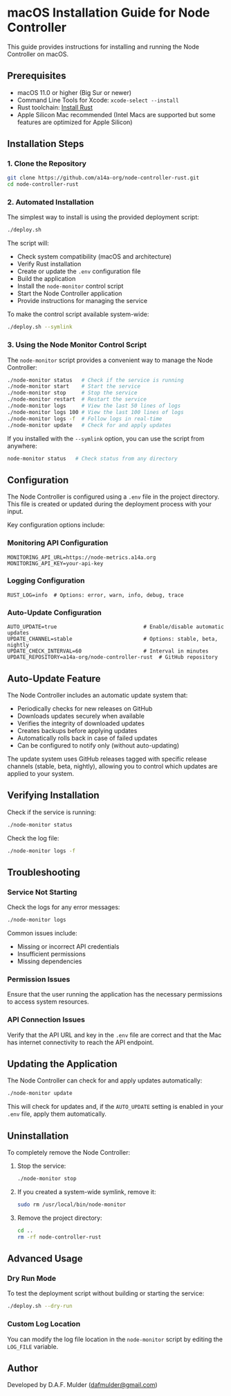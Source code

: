 # macOS Installation Guide for Node Controller

This guide provides instructions for installing and running the Node Controller on macOS.

## Prerequisites

- macOS 11.0 or higher (Big Sur or newer)
- Command Line Tools for Xcode: `xcode-select --install`
- Rust toolchain: [Install Rust](https://www.rust-lang.org/tools/install)
- Apple Silicon Mac recommended (Intel Macs are supported but some features are optimized for Apple Silicon)

## Installation Steps

### 1. Clone the Repository

```bash
git clone https://github.com/a14a-org/node-controller-rust.git
cd node-controller-rust
```

### 2. Automated Installation

The simplest way to install is using the provided deployment script:

```bash
./deploy.sh
```

The script will:
- Check system compatibility (macOS and architecture)
- Verify Rust installation
- Create or update the `.env` configuration file
- Build the application
- Install the `node-monitor` control script
- Start the Node Controller application
- Provide instructions for managing the service

To make the control script available system-wide:

```bash
./deploy.sh --symlink
```

### 3. Using the Node Monitor Control Script

The `node-monitor` script provides a convenient way to manage the Node Controller:

```bash
./node-monitor status   # Check if the service is running
./node-monitor start    # Start the service
./node-monitor stop     # Stop the service
./node-monitor restart  # Restart the service
./node-monitor logs     # View the last 50 lines of logs
./node-monitor logs 100 # View the last 100 lines of logs
./node-monitor logs -f  # Follow logs in real-time
./node-monitor update   # Check for and apply updates
```

If you installed with the `--symlink` option, you can use the script from anywhere:

```bash
node-monitor status   # Check status from any directory
```

## Configuration

The Node Controller is configured using a `.env` file in the project directory. This file is created or updated during the deployment process with your input.

Key configuration options include:

### Monitoring API Configuration
```
MONITORING_API_URL=https://node-metrics.a14a.org
MONITORING_API_KEY=your-api-key
```

### Logging Configuration
```
RUST_LOG=info  # Options: error, warn, info, debug, trace
```

### Auto-Update Configuration
```
AUTO_UPDATE=true                            # Enable/disable automatic updates
UPDATE_CHANNEL=stable                       # Options: stable, beta, nightly
UPDATE_CHECK_INTERVAL=60                    # Interval in minutes
UPDATE_REPOSITORY=a14a-org/node-controller-rust  # GitHub repository
```

## Auto-Update Feature

The Node Controller includes an automatic update system that:

- Periodically checks for new releases on GitHub
- Downloads updates securely when available
- Verifies the integrity of downloaded updates
- Creates backups before applying updates
- Automatically rolls back in case of failed updates
- Can be configured to notify only (without auto-updating)

The update system uses GitHub releases tagged with specific release channels (stable, beta, nightly), allowing you to control which updates are applied to your system.

## Verifying Installation

Check if the service is running:

```bash
./node-monitor status
```

Check the log file:

```bash
./node-monitor logs -f
```

## Troubleshooting

### Service Not Starting

Check the logs for any error messages:

```bash
./node-monitor logs
```

Common issues include:
- Missing or incorrect API credentials
- Insufficient permissions
- Missing dependencies

### Permission Issues

Ensure that the user running the application has the necessary permissions to access system resources.

### API Connection Issues

Verify that the API URL and key in the `.env` file are correct and that the Mac has internet connectivity to reach the API endpoint.

## Updating the Application

The Node Controller can check for and apply updates automatically:

```bash
./node-monitor update
```

This will check for updates and, if the `AUTO_UPDATE` setting is enabled in your `.env` file, apply them automatically.

## Uninstallation

To completely remove the Node Controller:

1. Stop the service:
   ```bash
   ./node-monitor stop
   ```

2. If you created a system-wide symlink, remove it:
   ```bash
   sudo rm /usr/local/bin/node-monitor
   ```

3. Remove the project directory:
   ```bash
   cd ..
   rm -rf node-controller-rust
   ```

## Advanced Usage

### Dry Run Mode

To test the deployment script without building or starting the service:

```bash
./deploy.sh --dry-run
```

### Custom Log Location

You can modify the log file location in the `node-monitor` script by editing the `LOG_FILE` variable.

## Author

Developed by D.A.F. Mulder (dafmulder@gmail.com) 